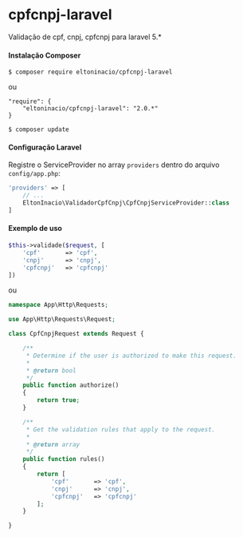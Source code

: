 # cpfcnpj-laravel

Validação de cpf, cnpj, cpfcnpj para laravel 5.*

#### Instalação Composer
```
$ composer require eltoninacio/cpfcnpj-laravel
```
ou
```
"require": {
    "eltoninacio/cpfcnpj-laravel": "2.0.*"
}
```
```
$ composer update
```

#### Configuração Laravel
Registre o ServiceProvider no array ```providers``` dentro do arquivo ```config/app.php```:
```php
'providers' => [
	// ...
    EltonInacio\ValidadorCpfCnpj\CpfCnpjServiceProvider::class
]
```
#### Exemplo de uso
```php
$this->validade($request, [
    'cpf'       => 'cpf',
    'cnpj'      => 'cnpj',
    'cpfcnpj'   => 'cpfcnpj'
])
```
ou
```php
namespace App\Http\Requests;

use App\Http\Requests\Request;

class CpfCnpjRequest extends Request {

	/**
	 * Determine if the user is authorized to make this request.
	 *
	 * @return bool
	 */
	public function authorize()
	{
		return true;
	}

	/**
	 * Get the validation rules that apply to the request.
	 *
	 * @return array
	 */
	public function rules()
	{
		return [
			'cpf' 		=> 'cpf',
			'cnpj'		=> 'cnpj',
			'cpfcnpj'	=> 'cpfcnpj'
		];
	}

}
```
